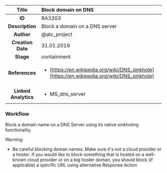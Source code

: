 | Title                       |  Block domain on DNS         |
|:---------------------------:|:--------------------|
| **ID**                      | RA3203            |
| **Description**             | Block a domain on a DNS server   |
| **Author**                  | @atc_project        |
| **Creation Date**           | 31.01.2019 |
| **Stage**                   | containment         |
| **References** |<ul><li>[https://en.wikipedia.org/wiki/DNS_sinkhole](https://en.wikipedia.org/wiki/DNS_sinkhole)</li></ul>|
| **Linked Analytics** |<ul><li>MS_dns_server</li></ul>|

### Workflow

Block a domain name on a DNS Server using its native sinkholing functionality.  

Warning:  

- Be careful blocking doman names. Make sure it's not a cloud provider or a hoster. If you would like to block something that is hosted on a well-known cloud provider or on a big hoster doman, you should block (if applicable) a specific URL using alternative Response Action   
